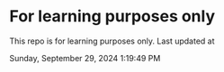 # For learning purposes only
This repo is for learning purposes only.
Last updated at

Sunday, September 29, 2024 1:19:49 PM

